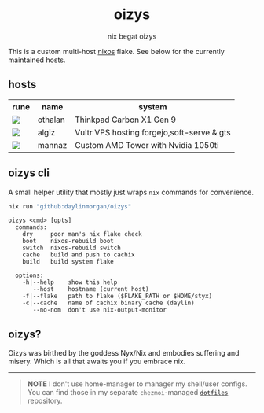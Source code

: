 <div align="center">
<h1>oizys</h1>
<p>nix begat oizys</p>
</div>

This is a custom multi-host [nixos](https://nixos.org) flake.
See below for the currently maintained hosts.

## hosts

<table>
  <tr>
    <th>rune</th>
    <th>name</th>
    <th>system</th>
  </tr>
<tr>
  <td><img src="https://upload.wikimedia.org/wikipedia/commons/7/70/Runic_letter_othalan.svg"></td>
  <td>othalan</td>
  <td>Thinkpad Carbon X1 Gen 9</td>
</tr>
<tr>
  <td><img src="https://upload.wikimedia.org/wikipedia/commons/d/df/Runic_letter_algiz.svg"></td>
  <td>algiz</td>
  <td>Vultr VPS hosting forgejo,soft-serve & gts</td>
</tr>
<tr>
  <td><img src="https://upload.wikimedia.org/wikipedia/commons/5/57/Runic_letter_mannaz.svg"></td>
  <td>mannaz</td>
  <td>Custom AMD Tower with Nvidia 1050ti</td>
</tr>
</table>



## oizys cli

A small helper utility that mostly just wraps `nix` commands for convenience.

```sh
nix run "github:daylinmorgan/oizys"
```

```
oizys <cmd> [opts]
  commands:
    dry     poor man's nix flake check
    boot    nixos-rebuild boot
    switch  nixos-rebuild switch
    cache   build and push to cachix
    build   build system flake

  options:
    -h|--help    show this help
       --host    hostname (current host)
    -f|--flake   path to flake ($FLAKE_PATH or $HOME/styx)
    -c|--cache   name of cachix binary cache (daylin)
       --no-nom  don't use nix-output-monitor
```


## oizys?

Oizys was birthed by the goddess Nyx/Nix and embodies suffering and misery. Which is all that awaits you if you embrace nix.

---

> **NOTE**
> I don't use home-manager to manager my shell/user configs. You can find those in my separate `chezmoi`-managed [`dotfiles`](https://git.dayl.in/daylin/dotfiles) repository.

